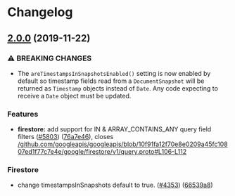 # Changelog

## [2.0.0](https://www.github.com/googleapis/java-firestore/compare/v1.31.0...v2.0.0) (2019-11-22)


### ⚠ BREAKING CHANGES

* The `areTimestampsInSnapshotsEnabled()` setting is now enabled
by default so timestamp fields read from a `DocumentSnapshot` will be returned
as `Timestamp` objects instead of `Date`. Any code expecting to receive a
`Date` object must be updated.

### Features

* **firestore:** add support for IN & ARRAY_CONTAINS_ANY query field filters ([#5803](https://www.github.com/googleapis/java-firestore/issues/5803)) ([76a7e46](https://www.github.com/googleapis/java-firestore/commit/76a7e466c837f2d9dfde9be01c0b78668b393494)), closes [/github.com/googleapis/googleapis/blob/10f91fa12f70e8e0209a45fc10807ed1f77c7e4e/google/firestore/v1/query.proto#L106-L112](https://www.github.com/googleapis//github.com/googleapis/googleapis/blob/10f91fa12f70e8e0209a45fc10807ed1f77c7e4e/google/firestore/v1/query.proto/issues/L106-L112)


### Firestore

* change timestampsInSnapshots default to true. ([#4353](https://www.github.com/googleapis/java-firestore/issues/4353)) ([66539a8](https://www.github.com/googleapis/java-firestore/commit/66539a85f8f9c8e476b2b99e9335309ae86a8cdc))
